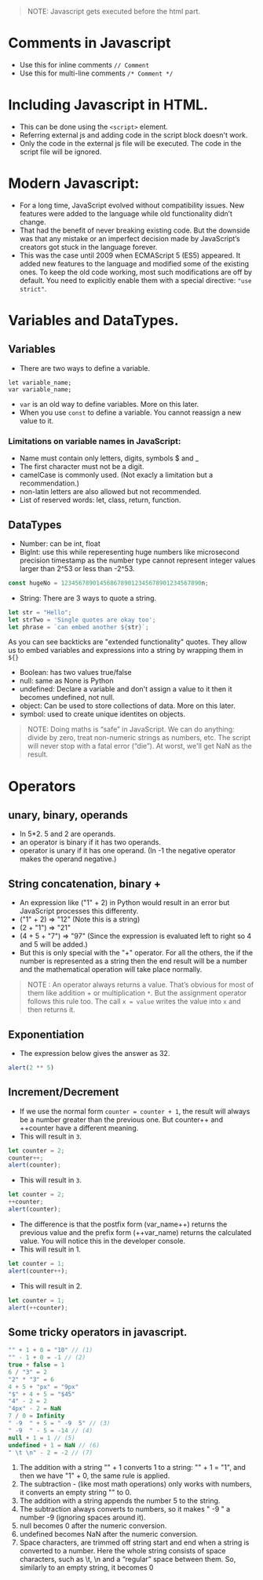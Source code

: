 > NOTE: Javascript gets executed before the html part.

# Comments in Javascript

- Use this for inline comments ```// Comment```
- Use this for multi-line comments ```/* Comment */```

# Including Javascript in HTML.

- This can be done using the ```<script>``` element.
- Referring external js and adding code in the script block doesn't work.
- Only the code in the external js file will be executed. The code in the script file will be ignored.

# Modern Javascript:

- For a long time, JavaScript evolved without compatibility issues. New features were added to the language while old functionality didn’t change.
- That had the benefit of never breaking existing code. But the downside was that any mistake or an imperfect decision made by JavaScript’s creators got stuck in the language forever.
- This was the case until 2009 when ECMAScript 5 (ES5) appeared. It added new features to the language and modified some of the existing ones. To keep the old code working, most such modifications are off by default. You need to explicitly enable them with a special directive: ```"use strict"```.

# Variables and DataTypes.

## Variables
- There are two ways to define a variable.
```
let variable_name;
var variable_name;
```
- ```var``` is an old way to define variables. More on this later.
- When you use ```const``` to define a variable. You cannot reassign a new value to it.

### Limitations on variable names in JavaScript:

- Name must contain only letters, digits, symbols $ and _
- The first character must not be a digit.
- camelCase is commonly used. (Not exacly a limitation but a recommendation.)
- non-latin letters are also allowed but not recommended.
- List of reserved words: let, class, return, function.

## DataTypes

- Number: can be int, float
- BigInt: use this while reperesenting huge numbers like microsecond precision timestamp as the number type cannot represent integer values larger than 2^53 or less than -2^53.
```javascript
const hugeNo = 1234567890145686789012345678901234567890n;
```
- String: There are 3 ways to quote a string.
```javascript
let str = "Hello";
let strTwo = 'Single quotes are okay too';
let phrase = `can embed another ${str}`;
```
As you can see backticks are "extended functionality" quotes. They allow us to embed variables and expressions into a string by wrapping them in ```${}```
- Boolean: has two values true/false
- null: same as None is Python
- undefined: Declare a variable and don't assign a value to it then it becomes undefined, not null.
- object: Can be used to store collections of data. More on this later.
- symbol: used to create unique identites on objects.

> NOTE: Doing maths is “safe” in JavaScript. We can do anything: divide by zero, treat non-numeric strings as numbers, etc. The script will never stop with a fatal error (“die”). At worst, we'll get NaN as the result.

# Operators

## unary, binary, operands

- In 5*2. 5 and 2 are operands.
- an operator is binary if it has two operands.
- operator is unary if it has one operand. (In -1 the negative operator makes the operand negative.)

## String concatenation, binary +

- An expression like ("1" + 2) in Python would result in an error but JavaScript processes this differenty.
- ("1" + 2) => "12" (Note this is a string)
- (2 + "1") => "21"
- (4 + 5 + "7") => "97" (Since the expression is evaluated left to right so 4 and 5 will be added.)
- But this is only special with the "+" operator. For all the others, the if the number is represented as a string then the end result will be a number and the mathematical operation will take place normally.

> NOTE : An operator always returns a value. That’s obvious for most of them like addition + or multiplication ```*```. But the assignment operator follows this rule too. The call ```x = value``` writes the value into ```x``` and then returns it.

## Exponentiation

- The expression below gives the answer as 32.
```javascript
alert(2 ** 5)
```

## Increment/Decrement

- If we use the normal form ```counter = counter + 1```, the result will always be a number greater than the previous one. But counter++ and ++counter have a different meaning.
- This will result in ```3```.
```javascript
let counter = 2;
counter++;
alert(counter);
```
- This will result in ```3```.
```javascript
let counter = 2;
++counter;
alert(counter);
```
- The difference is that the postfix form (var_name++) returns the previous value and the prefix form (++var_name) returns the calculated value. You will notice this in the developer console.
- This will result in 1.
```javascript
let counter = 1;
alert(counter++);
```
- This will result in 2.
```javascript
let counter = 1;
alert(++counter);
```

## Some tricky operators in javascript.

```javascript
"" + 1 + 0 = "10" // (1)
"" - 1 + 0 = -1 // (2)
true + false = 1
6 / "3" = 2
"2" * "3" = 6
4 + 5 + "px" = "9px"
"$" + 4 + 5 = "$45"
"4" - 2 = 2
"4px" - 2 = NaN
7 / 0 = Infinity
" -9  " + 5 = " -9  5" // (3)
" -9  " - 5 = -14 // (4)
null + 1 = 1 // (5)
undefined + 1 = NaN // (6)
" \t \n" - 2 = -2 // (7)
```

1. The addition with a string "" + 1 converts 1 to a string: "" + 1 = "1", and then we have "1" + 0, the same rule is applied.
2. The subtraction - (like most math operations) only works with numbers, it converts an empty string "" to 0.
3. The addition with a string appends the number 5 to the string.
4. The subtraction always converts to numbers, so it makes " -9 " a number -9 (ignoring spaces around it).
5. null becomes 0 after the numeric conversion.
6. undefined becomes NaN after the numeric conversion.
7. Space characters, are trimmed off string start and end when a string is converted to a number. Here the whole string consists of space characters, such as \t, \n and a “regular” space between them. So, similarly to an empty string, it becomes 0

